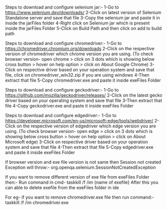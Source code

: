 Steps to download and configure selenium jar:-
	1-Go to https://www.selenium.dev/downloads/
	2-Click on latest version of Selenium Standalone server and save that file
	3-Copy the selenium jar and paste it in inside the jarFiles folder
	4-Right click on Selenium jar which is present inside the jarFiles Folder
	5-Click on Build Path and then click on add to build path
	
Steps to download and configure chromedriver:-
	1-Go to https://chromedriver.chromium.org/downloads
	2-Click on the respective version of chromedriver which chrome version you are using. (To check browser version- open chrome > click on 3          	  dots which is showing below cross button > hover on help option > click on About Google Chrome)
	3-Click on respective driver based on your operation system and save that file, click on chromedriver_win32.zip if you are using windows
	4-Then extract that file
	5-Copy chromedriver.exe and paste it inside exeFiles Folder
	
Steps to download and configure geckodriver:-
	1-Go to https://github.com/mozilla/geckodriver/releases/
	2-Click on the latest gecko driver based on your operating system and save that file
	3-Then extract that file
	4-Copy geckodriver.exe and paste it inside exeFiles Folder
	
Steps to download and configure edgedriver:-
	1-Go to https://developer.microsoft.com/en-us/microsoft-edge/tools/webdriver/
	2-Click on the respective version of edgedriver which edge version you are using. (To check browser version- open edge > click on 3          	  dots which is showing below cross button > hover on help option > click on About Microsoft edge)
	3-Click on respective driver based on your operation system and save that file
	4-Then extract that file
	5-Copy edgedriver.exe and paste it inside exeFiles Folder
	
	
	
If browser version and exe file version is not same then Session not created Exception will throw:- org.openqa.selenium.SessionNotCreatedException	

If you want to remove different version of exe file from exeFiles Folder then:-
Run command in cmd- taskkill /f /im {name of exefile}
After this you can able to delete exefile from the exeFiles folder in ide

For eg- if you want to remove chromedriver.exe file then run command:-
taskkill /f /im chromedriver.exe


	